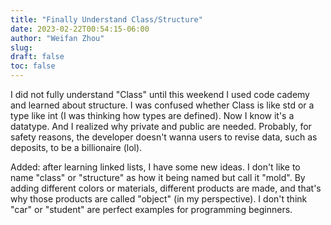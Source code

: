 ```yaml
---
title: "Finally Understand Class/Structure"
date: 2023-02-22T00:54:15-06:00
author: "Weifan Zhou"
slug:
draft: false
toc: false
---
```

<p>I did not fully understand "Class" until this weekend I used code cademy and learned about structure. I was confused whether Class is like std or a type like int (I was thinking how types are defined). Now I know it's a datatype. And I realized why private and public are needed. Probably, for safety reasons, the developer doesn't wanna users to revise data, such as deposits, to be a billionaire (lol).</p>
<p>Added: after learning linked lists, I have some new ideas. I don't like to name "class" or "structure" as how it being named but call it "mold". By adding different colors or materials, different products are made, and that's why those products are called "object" (in my perspective). I don't think "car" or "student" are perfect examples for programming beginners. </p>